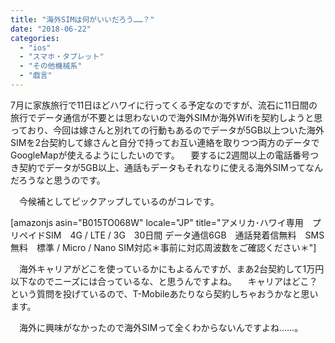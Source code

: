 ```yaml
---
title: "海外SIMは何がいいだろう……？"
date: "2018-06-22"
categories: 
  - "ios"
  - "スマホ・タブレット"
  - "その他機械系"
  - "戯言"
---
```


7月に家族旅行で11日ほどハワイに行ってくる予定なのですが、流石に11日間の旅行でデータ通信が不要とは思わないので海外SIMか海外Wifiを契約しようと思っており、今回は嫁さんと別れての行動もあるのでデータが5GB以上ついた海外SIMを2台契約して嫁さんと自分で持ってお互い連絡を取りつつ両方のデータでGoogleMapが使えるようにしたいのです。 　要するに2週間以上の電話番号つき契約でデータが5GB以上、通話もデータもそれなりに使える海外SIMってなんだろうなと思うのです。

　今候補としてピックアップしているのがコレです。

\[amazonjs asin="B015TO068W" locale="JP" title="アメリカ･ハワイ専用　プリペイドSIM　4G / LTE / 3G　30日間 データ通信6GB　通話発着信無料　SMS無料　標準 / Micro / Nano SIM対応＊事前に対応周波数をご確認ください＊"\]

　海外キャリアがどこを使っているかにもよるんですが、まあ2台契約して1万円以下なのでニーズには合っているな、と思うんですよね。 　キャリアはどこ？という質問を投げているので、T-Mobileあたりなら契約しちゃおうかなと思います。

　海外に興味がなかったので海外SIMって全くわからないんですよね……。
